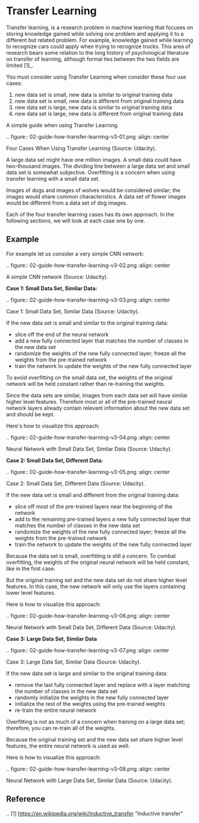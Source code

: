Transfer Learning
=================

Transfer learning, is a research problem in machine learning that focuses on storing knowledge gained while solving one problem and applying it to a different but related problem. For example, knowledge gained while learning to recognize cars could apply when trying to recognize trucks. This area of research bears some relation to the long history of psychological literature on transfer of learning, although formal ties between the two fields are limited [1]_.

You must consider using Transfer Learning when consider these four use cases:

1. new data set is small, new data is similar to original training data
2. new data set is small, new data is different from original training data
3. new data set is large, new data is similar to original training data
4. new data set is large, new data is different from original training data

A simple guide when using Transfer Learning.

.. figure:: 02-guide-how-transfer-learning-v3-01.png
   :align: center

   Four Cases When Using Transfer Learning (Source: Udacity).

A large data set might have one million images. A small data could have two-thousand images. The dividing line between a large data set and small data set is somewhat subjective. Overfitting is a concern when using transfer learning with a small data set.

Images of dogs and images of wolves would be considered similar; the images would share common characteristics. A data set of flower images would be different from a data set of dog images.

Each of the four transfer learning cases has its own approach. In the following sections, we will look at each case one by one.

Example
-------

For example let us consider a very simple CNN network:

.. figure:: 02-guide-how-transfer-learning-v3-02.png
   :align: center

   A simple CNN network (Source: Udacity).

**Case 1: Small Data Set, Similar Data:**

.. figure:: 02-guide-how-transfer-learning-v3-03.png
   :align: center

   Case 1: Small Data Set, Similar Data (Source: Udacity).

If the new data set is small and similar to the original training data:

* slice off the end of the neural network
* add a new fully connected layer that matches the number of classes in the new data set
* randomize the weights of the new fully connected layer; freeze all the weights from the pre-trained network
* train the network to update the weights of the new fully connected layer

To avoid overfitting on the small data set, the weights of the original network will be held constant rather than re-training the weights.

Since the data sets are similar, images from each data set will have similar higher level features. Therefore most or all of the pre-trained neural network layers already contain relevant information about the new data set and should be kept.

Here's how to visualize this approach:

.. figure:: 02-guide-how-transfer-learning-v3-04.png
   :align: center

   Neural Network with Small Data Set, Similar Data (Source: Udacity).

**Case 2: Small Data Set, Different Data:**

.. figure:: 02-guide-how-transfer-learning-v3-05.png
   :align: center

   Case 2: Small Data Set, Different Data (Source: Udacity).

If the new data set is small and different from the original training data:

* slice off most of the pre-trained layers near the beginning of the network
* add to the remaining pre-trained layers a new fully connected layer that matches the number of classes in the new data set
* randomize the weights of the new fully connected layer; freeze all the weights from the pre-trained network
* train the network to update the weights of the new fully connected layer

Because the data set is small, overfitting is still a concern. To combat overfitting, the weights of the original neural network will be held constant, like in the first case.

But the original training set and the new data set do not share higher level features. In this case, the new network will only use the layers containing lower level features.

Here is how to visualize this approach:

.. figure:: 02-guide-how-transfer-learning-v3-06.png
   :align: center

   Neural Network with Small Data Set, Different Data (Source: Udacity).

**Case 3: Large Data Set, Similar Data**

.. figure:: 02-guide-how-transfer-learning-v3-07.png
   :align: center

   Case 3: Large Data Set, Similar Data (Source: Udacity).

If the new data set is large and similar to the original training data:

* remove the last fully connected layer and replace with a layer matching the number of classes in the new data set
* randomly initialize the weights in the new fully connected layer
* initialize the rest of the weights using the pre-trained weights
* re-train the entire neural network

Overfitting is not as much of a concern when training on a large data set; therefore, you can re-train all of the weights.

Because the original training set and the new data set share higher level features, the entire neural network is used as well.

Here is how to visualize this approach:

.. figure:: 02-guide-how-transfer-learning-v3-08.png
   :align: center

   Neural Network with Large Data Set, Similar Data (Source: Udacity).

Reference
---------

.. [1] https://en.wikipedia.org/wiki/Inductive_transfer "Inductive transfer"
